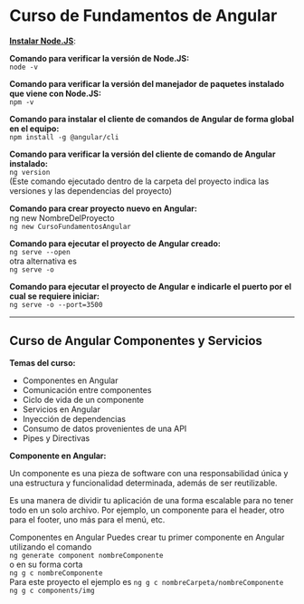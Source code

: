 # Curso de Fundamentos de Angular

**[Instalar Node.JS](https://nodejs.org/es)**:

**Comando para verificar la versión de Node.JS:**  
`node -v`

**Comando para verificar la versión del manejador de paquetes instalado que viene con Node.JS:**  
`npm -v`

**Comando para instalar el cliente de comandos de Angular de forma global en el equipo:**  
`npm install -g @angular/cli`

**Comando para verificar la versión del  cliente de comando de Angular instalado:**  
`ng version`  
(Este comando ejecutado dentro de la carpeta del proyecto indica las versiones y las dependencias del proyecto)

**Comando para crear proyecto nuevo en Angular:**  
ng new NombreDelProyecto  
`ng new CursoFundamentosAngular`

 **Comando para ejecutar el proyecto de Angular creado:**  
`ng serve --open`  
otra alternativa es  
`ng serve -o`

**Comando para ejecutar el proyecto de Angular e indicarle el puerto por el cual se requiere iniciar:**  
`ng serve -o --port=3500`
___

## Curso de Angular Componentes y Servicios

**Temas del curso:**

- Componentes en Angular
- Comunicación entre componentes
- Ciclo de vida de un componente
- Servicios en Angular
- Inyección de dependencias
- Consumo de datos provenientes de una API
- Pipes y Directivas

**Componente en Angular:**

Un componente es una pieza de software con una responsabilidad única y una estructura y funcionalidad determinada, además de ser reutilizable.  

Es una manera de dividir tu aplicación de una forma escalable para no tener todo en un solo archivo. Por ejemplo, un componente para el header, otro para el footer, uno más para el menú, etc.  

Componentes en Angular
Puedes crear tu primer componente en Angular utilizando el comando  
`ng generate component nombreComponente`  
o en su forma corta  
`ng g c nombreComponente`  
Para este proyecto el ejemplo es `ng g c nombreCarpeta/nombreComponente`  
`ng g c components/img`

